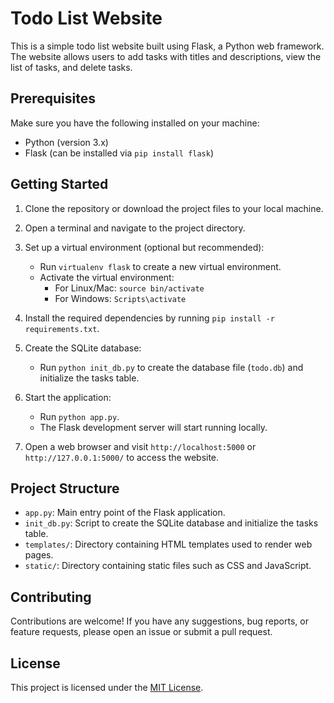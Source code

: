 # Todo List Website

This is a simple todo list website built using Flask, a Python web framework. The website allows users to add tasks with titles and descriptions, view the list of tasks, and delete tasks.

## Prerequisites

Make sure you have the following installed on your machine:

- Python (version 3.x)
- Flask (can be installed via `pip install flask`)

## Getting Started

1. Clone the repository or download the project files to your local machine.

2. Open a terminal and navigate to the project directory.

3. Set up a virtual environment (optional but recommended):
   - Run `virtualenv flask` to create a new virtual environment.
   - Activate the virtual environment:
     - For Linux/Mac: `source bin/activate`
     - For Windows: `Scripts\activate`

4. Install the required dependencies by running `pip install -r requirements.txt`.

5. Create the SQLite database:
   - Run `python init_db.py` to create the database file (`todo.db`) and initialize the tasks table.

6. Start the application:
   - Run `python app.py`.
   - The Flask development server will start running locally.

7. Open a web browser and visit `http://localhost:5000` or `http://127.0.0.1:5000/` to access the website.

## Project Structure

- `app.py`: Main entry point of the Flask application.
- `init_db.py`: Script to create the SQLite database and initialize the tasks table.
- `templates/`: Directory containing HTML templates used to render web pages.
- `static/`: Directory containing static files such as CSS and JavaScript.

## Contributing

Contributions are welcome! If you have any suggestions, bug reports, or feature requests, please open an issue or submit a pull request.

## License

This project is licensed under the [MIT License](LICENSE).
